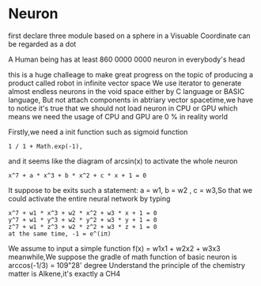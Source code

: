 # Neuron
first declare three module based on a sphere in a Visuable Coordinate can be regarded as a dot

A Human being has at least 860 0000 0000 neuron in everybody's head

this is a huge challeage to make great progress on the topic of producing a product called robot in infinite vector space
We use iterator to generate almost endless neurons in the void space either by C language or BASIC language,
But not attach components in abtriary vector spacetime,we have to notice it's true that we should not load neuron in CPU or GPU which means we need 
the usage of CPU and GPU are 0 % in reality world

Firstly,we need a init function such as sigmoid function  

    1 / 1 + Math.exp(-1),
and it seems like the diagram of arcsin(x)
to activate the whole neuron 

    x^7 + a * x^3 + b * x^2 + c * x + 1 = 0
It suppose to be exits such a statement: a = w1, b = w2 , c = w3,So that
we could activate the entire neural network by typing

    x^7 + w1 * x^3 + w2 * x^2 + w3 * x + 1 = 0
    y^7 + w1 * y^3 + w2 * y^2 + w3 * y + 1 = 0
    z^7 + w1 * z^3 + w2 * z^2 + w3 * z + 1 = 0
    at the same time, -1 = e^(iπ)
    
We assume to input a simple function f(x) = w1x1 + w2x2 + w3x3 
meanwhile,We suppose the gradle of math function of basic neuron is 
arccos(-1/3) = 109"28' degree 
Understand the principle of the chemistry matter is Alkene,it's exactly a CH4 

